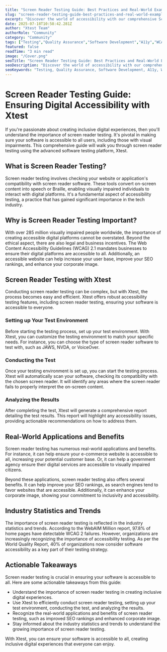 ```yaml
---
title: "Screen Reader Testing Guide: Best Practices and Real-World Examples"
slug: "screen-reader-testing-guide-best-practices-and-real-world-examples"
excerpt: "Discover the world of accessibility with our comprehensive Screen Reader Testing Guide. Uncover key tips, tricks, and techniques for enhancing your websites usability for visually impaired users. Click to unravel how effective screen reader testing can significantly improve user experience and ensure full accessibility compliance."
date: 2025-07-18T10:58:42.281Z
author: "Xtest Team"
authorRole: "Community"
category: "Community"
tags: ["Testing","Quality Assurance","Software Development","A11y","WCAG"]
featured: false
readTime: "3 min read"
image: "/Cover.png"
seoTitle: "Screen Reader Testing Guide: Best Practices and Real-World Examples"
seoDescription: "Discover the world of accessibility with our comprehensive Screen Reader Testing Guide. Uncover key tips, tricks, and techniques for enhancing your websites usability for visually impaired users. Click to unravel how effective screen reader testing can significantly improve user experience and ensure full accessibility compliance."
seoKeywords: "Testing, Quality Assurance, Software Development, A11y, WCAG"
---
```


# Screen Reader Testing Guide: Ensuring Digital Accessibility with Xtest

If you're passionate about creating inclusive digital experiences, then you'll understand the importance of screen reader testing. It's pivotal in making sure your software is accessible to all users, including those with visual impairments. This comprehensive guide will walk you through screen reader testing using the advanced software testing platform, Xtest.

## What is Screen Reader Testing?

Screen reader testing involves checking your website or application's compatibility with screen reader software. These tools convert on-screen content into speech or Braille, enabling visually impaired individuals to interact with digital platforms. It's a fundamental aspect of accessibility testing, a practice that has gained significant importance in the tech industry.

## Why is Screen Reader Testing Important?

With over 285 million visually impaired people worldwide, the importance of creating accessible digital platforms cannot be overstated. Beyond the ethical aspect, there are also legal and business incentives. The Web Content Accessibility Guidelines (WCAG) 2.1 mandates businesses to ensure their digital platforms are accessible to all. Additionally, an accessible website can help increase your user base, improve your SEO rankings, and enhance your corporate image.

## Screen Reader Testing with Xtest

Conducting screen reader testing can be complex, but with Xtest, the process becomes easy and efficient. Xtest offers robust accessibility testing features, including screen reader testing, ensuring your software is accessible to everyone.

### Setting up Your Test Environment

Before starting the testing process, set up your test environment. With Xtest, you can customize the testing environment to match your specific needs. For instance, you can choose the type of screen reader software to test with, such as JAWS, NVDA, or VoiceOver.

### Conducting the Test

Once your testing environment is set up, you can start the testing process. Xtest will automatically scan your software, checking its compatibility with the chosen screen reader. It will identify any areas where the screen reader fails to properly interpret the on-screen content.

### Analyzing the Results

After completing the test, Xtest will generate a comprehensive report detailing the test results. This report will highlight any accessibility issues, providing actionable recommendations on how to address them.

## Real-World Applications and Benefits

Screen reader testing has numerous real-world applications and benefits. For instance, it can help ensure your e-commerce website is accessible to all, increasing your potential customer base. Or, it can help a government agency ensure their digital services are accessible to visually impaired citizens.

Beyond these applications, screen reader testing also offers several benefits. It can help improve your SEO rankings, as search engines tend to favor websites that are accessible. Additionally, it can enhance your corporate image, showing your commitment to inclusivity and accessibility.

## Industry Statistics and Trends

The importance of screen reader testing is reflected in the industry statistics and trends. According to the WebAIM Million report, 97.8% of home pages have detectable WCAG 2 failures. However, organizations are increasingly recognizing the importance of accessibility testing. As per the World Quality Report, 40% of organizations now consider software accessibility as a key part of their testing strategy.

## Actionable Takeaways

Screen reader testing is crucial in ensuring your software is accessible to all. Here are some actionable takeaways from this guide:

*   Understand the importance of screen reader testing in creating inclusive digital experiences.
*   Use Xtest to efficiently conduct screen reader testing, setting up your test environment, conducting the test, and analyzing the results.
*   Recognize the real-world applications and benefits of screen reader testing, such as improved SEO rankings and enhanced corporate image.
*   Stay informed about the industry statistics and trends to understand the growing importance of screen reader testing.

With Xtest, you can ensure your software is accessible to all, creating inclusive digital experiences that everyone can enjoy.